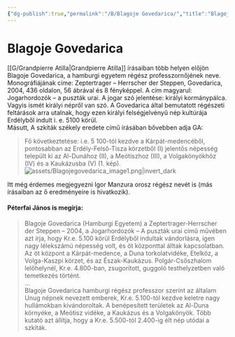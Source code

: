 ```yaml
---
{"dg-publish":true,"permalink":"/B/Blagoje Govedarica/","title":"Blagoje Govedarica","created":"2023-10-23T05:42","updated":"2024-02-28T17:29"}
---
```



# Blagoje Govedarica

[[G/Grandpierre Atilla\|Grandpierre Atilla]] írásaiban több helyen előjön Blagoje Govedarica, a hamburgi egyetem régész professzornőjének neve. Monográfiájának címe: Zeptertrager – Herrscher der Steppen, Govedarica, 2004, 436 oldalon, 56 ábrával és 8 fényképpel. A cím magyarul: Jogarhordozók – a puszták urai. A jogar szó jelentése: királyi kormánypálca. Vagyis ismét királyi népről van szó. A Govedarica által bemutatott régészeti feltárások arra utalnak, hogy ezen királyi felségjelvényű nép kultúrája Erdélyből indult i. e. 5100 körül.  
Másutt, A szkíták székely eredete című írásában bővebben adja GA:
> Fő következtetése: i.e. 5 100-tól kezdve a Kárpát-medencéből, pontosabban az Erdély-Felső-Tisza körzetből (I) jelentős népesség települt ki az Al-Dunához (II), a Meótiszhoz (III), a Volgakönyökhöz (IV) és a Kaukázusba (V) (1. kép).  
![assets/Blagojegovedarica_image1.png|invert_dark](/img/user/B/assets/Blagojegovedarica_image1.png)  

Itt még érdemes megjegyezni Igor Manzura orosz régész nevét is (más írásaiban az ő eredményeire is hivatkozik).  

#### Péterfai János is megírja:  

> Blagoje Govedarica (Hamburgi Egyetem) a Zeptertrager-Herrscher der Steppen – 2004, a Jogarhordozók – A puszták urai című művében azt írja, hogy Kr.e. 5.100 körül Erdélyből indultak vándorlásra, igen nagy lélekszámú népesség volt, és öt központtal álltak kapcsolatban. Az öt központ a Kárpát-medence, a Duna torkolatvidéke, Etelköz, a Volga-Kaszpi körzet, és az Észak-Kaukázus. Polgár-Csőszhalom lelőhelynél, Kr.e. 4.800-ban, zsugorított, guggoló testhelyzetben való temetkezés történt.  
> ...  
> Blagoje Govedarica hamburgi régész professzor szerint az általam Unug népnek nevezett emberek, Kr.e. 5.100-tól kezdve keletre nagy hullámokban kivándoroltak. A benépesített területek az Al-Duna környéke, a Meótisz vidéke, a Kaukázus és a Volgakönyök. Több kutató azt állítja, hogy a Kr.e. 5.500-tól 2.400-ig élt nép utódai a szkíták.  

  